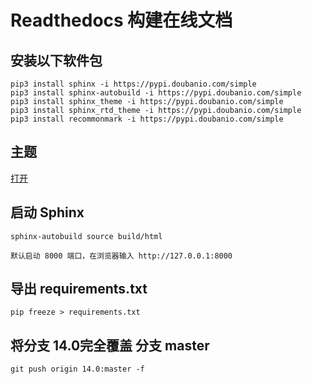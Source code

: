 # Readthedocs 构建在线文档

## 安装以下软件包
```
pip3 install sphinx -i https://pypi.doubanio.com/simple
pip3 install sphinx-autobuild -i https://pypi.doubanio.com/simple
pip3 install sphinx_theme -i https://pypi.doubanio.com/simple
pip3 install sphinx_rtd_theme -i https://pypi.doubanio.com/simple
pip3 install recommonmark -i https://pypi.doubanio.com/simple
```

## 主题
[打开](https://sphinx-themes.org/)

## 启动 Sphinx
```
sphinx-autobuild source build/html

默认启动 8000 端口，在浏览器输入 http://127.0.0.1:8000 
```

## 导出 requirements.txt

```
pip freeze > requirements.txt
```

## 将分支  14.0完全覆盖 分支 master

```
git push origin 14.0:master -f
```